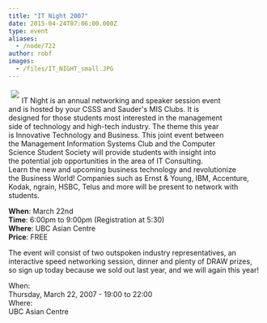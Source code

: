 ```yaml
---
title: "IT Night 2007"
date: 2015-04-24T07:06:00.000Z
type: event
aliases:
  - /node/722
author: robf
images:
  - /files/IT_NIGHT_small.JPG
---
```


<div class="field field-name-body field-type-text-with-summary field-label-hidden"><div class="field-items"><div class="field-item even"><p><a href="/files/IT_NIGHT.JPG" target="_blank"><img src="/files/IT_NIGHT_small.JPG" align="left" vspace="5" hspace="5"></a><br>
IT Night is an annual networking and speaker session event<br>
and is hosted by your CSSS and Sauder&apos;s MIS Clubs. It is<br>
designed for those students most interested in the management<br>
side of technology and high-tech industry. The theme this year<br>
is Innovative Technology and Business. This joint event between<br>
the Management Information Systems Club and the Computer<br>
Science Student Society will provide students with insight into<br>
the potential job opportunities in the area of IT Consulting.<br>
Learn the new and upcoming business technology and revolutionize<br>
the Business World! Companies such as Ernst &amp; Young, IBM, Accenture,<br>
Kodak, ngrain, HSBC, Telus and more will be present to network with<br>
students.</p>
<p><b>When</b>: March 22nd<br>
<b>Time</b>: 6:00pm to 9:00pm (Registration at 5:30)<br>
<b>Where</b>: UBC Asian Centre<br>
<b>Price</b>: FREE </p>
<!--break--><p>The event will consist of two outspoken industry representatives, an<br>
interactive speed networking session, dinner and plenty of DRAW prizes,<br>
so sign up today because we sold out last year, and we will again this year!</p>
</div></div></div><div class="field field-name-field-dates field-type-datetime field-label-above"><div class="field-label">When:&#xA0;</div><div class="field-items"><div class="field-item even"><span class="date-display-single">Thursday, March 22, 2007 - <span class="date-display-range"><span class="date-display-start">19:00</span> to <span class="date-display-end">22:00</span></span></span></div></div></div><div class="field field-name-field-location field-type-text field-label-above"><div class="field-label">Where:&#xA0;</div><div class="field-items"><div class="field-item even">UBC Asian Centre</div></div></div>    <footer>
          </footer>
